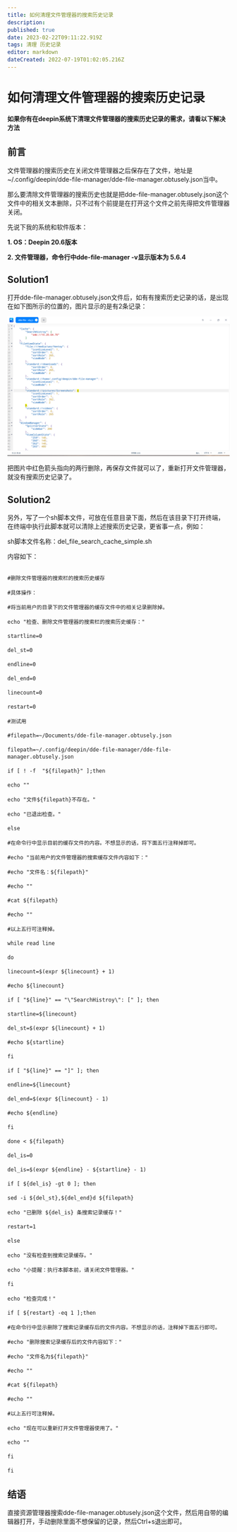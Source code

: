 ```yaml
---
title: 如何清理文件管理器的搜索历史记录
description: 
published: true
date: 2023-02-22T09:11:22.919Z
tags: 清理 历史记录
editor: markdown
dateCreated: 2022-07-19T01:02:05.216Z
---
```


# 如何清理文件管理器的搜索历史记录  


**如果你有在deepin系统下清理文件管理器的搜索历史记录的需求，请看以下解决方法**  


## 前言

文件管理器的搜索历史在关闭文件管理器之后保存在了文件，地址是~/.config/deepin/dde-file-manager/dde-file-manager.obtusely.json当中。

那么要清除文件管理器的搜索历史也就是把dde-file-manager.obtusely.json这个文件中的相关文本删除，只不过有个前提是在打开这个文件之前先得把文件管理器关闭。



先说下我的系统和软件版本：

**1. OS：Deepin 20.6版本**

**2. 文件管理器，命令行中dde-file-manager -v显示版本为 5.6.4**

## Solution1
打开dde-file-manager.obtusely.json文件后，如有有搜索历史记录的话，是出现在如下图所示的位置的，图片显示的是有2条记录：

![历史记录.png](/历史记录.png)


把图片中红色箭头指向的两行删除，再保存文件就可以了，重新打开文件管理器，就没有搜索历史记录了。


## Solution2

另外，写了一个sh脚本文件，可放在任意目录下面，然后在该目录下打开终端，在终端中执行此脚本就可以清除上述搜索历史记录，更省事一点，例如：

sh脚本文件名称：del_file_search_cache_simple.sh

内容如下：

```#!/bin/bash

#删除文件管理器的搜索栏的搜索历史缓存

#具体操作：

#将当前用户的目录下的文件管理器的缓存文件中的相关记录删除掉。

echo "检查、删除文件管理器的搜索栏的搜索历史缓存："

startline=0

del_st=0

endline=0

del_end=0

linecount=0

restart=0

#测试用

#filepath=~/Documents/dde-file-manager.obtusely.json

filepath=~/.config/deepin/dde-file-manager/dde-file-manager.obtusely.json

if [ ! -f  "${filepath}" ];then

echo ""

echo "文件${filepath}不存在。"

echo "已退出检查。"

else

#在命令行中显示目前的缓存文件的内容。不想显示的话，将下面五行注释掉即可。

#echo "当前用户的文件管理器的搜索缓存文件内容如下："

#echo "文件名：${filepath}"

#echo ""

#cat ${filepath}

#echo ""

#以上五行可注释掉。

while read line

do

linecount=$(expr ${linecount} + 1)

#echo ${linecount}

if [ "${line}" == "\"SearchHistroy\": [" ]; then

startline=${linecount}

del_st=$(expr ${linecount} + 1)

#echo ${startline}

fi

if [ "${line}" == "]" ]; then

endline=${linecount}

del_end=$(expr ${linecount} - 1)

#echo ${endline}

fi

done < ${filepath}

del_is=0

del_is=$(expr ${endline} - ${startline} - 1)

if [ ${del_is} -gt 0 ]; then

sed -i ${del_st},${del_end}d ${filepath}

echo "已删除 ${del_is} 条搜索记录缓存！"

restart=1

else

echo "没有检查到搜索记录缓存。"

echo "小提醒：执行本脚本前，请关闭文件管理器。"

fi

echo "检查完成！"

if [ ${restart} -eq 1 ];then

#在命令行中显示删除了搜索记录缓存后的文件内容。不想显示的话，注释掉下面五行即可。

#echo "删除搜索记录缓存后的文件内容如下："

#echo "文件名为${filepath}"

#echo ""

#cat ${filepath}

#echo ""

#以上五行可注释掉。

echo "现在可以重新打开文件管理器使用了。"

echo ""

fi

fi
```
## 结语

直接资源管理器搜索dde-file-manager.obtusely.json这个文件，然后用自带的编辑器打开，手动删除里面不想保留的记录，然后Ctrl+s退出即可。
